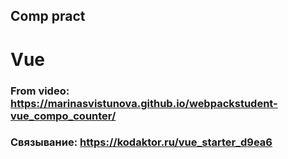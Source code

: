 ## Comp pract

# Vue

### From video: https://marinasvistunova.github.io/webpackstudent-vue_compo_counter/
### Связывание: https://kodaktor.ru/vue_starter_d9ea6
